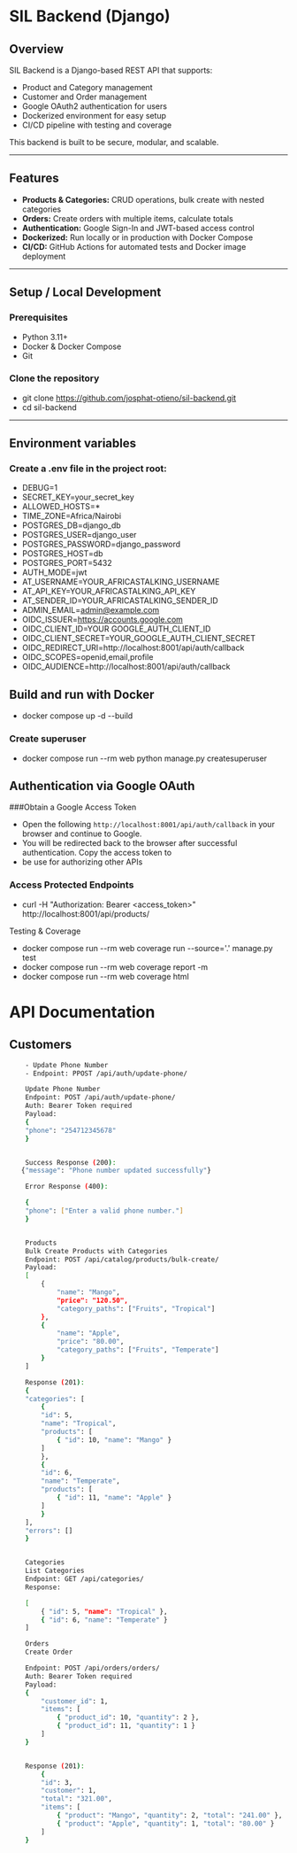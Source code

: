 # SIL Backend (Django)

## Overview

SIL Backend is a Django-based REST API that supports:

- Product and Category management
- Customer and Order management
- Google OAuth2 authentication for users
- Dockerized environment for easy setup
- CI/CD pipeline with testing and coverage

This backend is built to be secure, modular, and scalable.

---

## Features

- **Products & Categories:** CRUD operations, bulk create with nested categories
- **Orders:** Create orders with multiple items, calculate totals
- **Authentication:** Google Sign-In and JWT-based access control
- **Dockerized:** Run locally or in production with Docker Compose
- **CI/CD:** GitHub Actions for automated tests and Docker image deployment

---

## Setup / Local Development

### Prerequisites

- Python 3.11+
- Docker & Docker Compose
- Git

### Clone the repository

- git clone https://github.com/josphat-otieno/sil-backend.git
- cd sil-backend

---

## Environment variables

### Create a .env file in the project root:
- DEBUG=1
- SECRET_KEY=your_secret_key
- ALLOWED_HOSTS=*
- TIME_ZONE=Africa/Nairobi
- POSTGRES_DB=django_db
- POSTGRES_USER=django_user
- POSTGRES_PASSWORD=django_password
- POSTGRES_HOST=db
- POSTGRES_PORT=5432
- AUTH_MODE=jwt
- AT_USERNAME=YOUR_AFRICASTALKING_USERNAME
- AT_API_KEY=YOUR_AFRICASTALKING_API_KEY
- AT_SENDER_ID=YOUR_AFRICASTALKING_SENDER_ID
- ADMIN_EMAIL=admin@example.com
- OIDC_ISSUER=https://accounts.google.com
- OIDC_CLIENT_ID=YOUR GOOGLE_AUTH_CLIENT_ID
- OIDC_CLIENT_SECRET=YOUR_GOOGLE_AUTH_CLIENT_SECRET
- OIDC_REDIRECT_URI=http://localhost:8001/api/auth/callback
- OIDC_SCOPES=openid,email,profile
- OIDC_AUDIENCE=http://localhost:8001/api/auth/callback

## Build and run with Docker
- docker compose up -d --build

### Create superuser
- docker compose run --rm web python manage.py createsuperuser

## Authentication via Google OAuth
###Obtain a Google Access Token
- Open the following `http://localhost:8001/api/auth/callback` in your browser and continue to Google.
- You will be redirected back to the browser after successful authentication. Copy the access token to 
- be use for authorizing other APIs

### Access Protected Endpoints
- curl -H "Authorization: Bearer <access_token>"   http://localhost:8001/api/products/

 Testing & Coverage
- docker compose run --rm web coverage run --source='.' manage.py test
- docker compose run --rm web coverage report -m
- docker compose run --rm web coverage html

# API Documentation
## Customers


```sh
    - Update Phone Number
    - Endpoint: PPOST /api/auth/update-phone/

    Update Phone Number
    Endpoint: POST /api/auth/update-phone/
    Auth: Bearer Token required
    Payload:
    {
    "phone": "254712345678"
    }


    Success Response (200):
   {"message": "Phone number updated successfully"}

    Error Response (400):

    {
    "phone": ["Enter a valid phone number."]
    }


    Products
    Bulk Create Products with Categories
    Endpoint: POST /api/catalog/products/bulk-create/
    Payload:
    [
        {
            "name": "Mango",
            "price": "120.50",
            "category_paths": ["Fruits", "Tropical"]
        },
        {
            "name": "Apple",
            "price": "80.00",
            "category_paths": ["Fruits", "Temperate"]
        }
    ]

    Response (201):
    {
    "categories": [
        {
        "id": 5,
        "name": "Tropical",
        "products": [
            { "id": 10, "name": "Mango" }
        ]
        },
        {
        "id": 6,
        "name": "Temperate",
        "products": [
            { "id": 11, "name": "Apple" }
        ]
        }
    ],
    "errors": []
    }


    Categories
    List Categories
    Endpoint: GET /api/categories/
    Response:

    [
        { "id": 5, "name": "Tropical" },
        { "id": 6, "name": "Temperate" }
    ]

    Orders
    Create Order

    Endpoint: POST /api/orders/orders/
    Auth: Bearer Token required
    Payload:
    {
        "customer_id": 1,
        "items": [
            { "product_id": 10, "quantity": 2 },
            { "product_id": 11, "quantity": 1 }
        ]
    }


    Response (201):
        {
        "id": 3,
        "customer": 1,
        "total": "321.00",
        "items": [
            { "product": "Mango", "quantity": 2, "total": "241.00" },
            { "product": "Apple", "quantity": 1, "total": "80.00" }
        ]
    }


```
